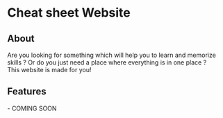 # Cheat sheet Website
<h2>About</h2>
Are you looking for something which will help you to learn and memorize skills ? Or do you just need a place where everything is in one place ?<br>
This website is made for you!

<h2>Features</h2>
- COMING SOON

